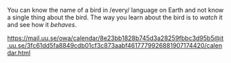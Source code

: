 You can know the name of a bird in /every/ language on Earth and not know a single thing about the bird. The way you learn about the bird is to *watch* it and see how it *behaves*.

https://mail.uu.se/owa/calendar/8e23bb1828b745d3a28259fbbc3d95b5@it.uu.se/3fc61dd5fa8849cdb01cf3c873aabf4617779926881907174420/calendar.html

<!--
**winterNan/winterNan** is a ✨ _special_ ✨ repository because its `README.md` (this file) appears on your GitHub profile.

Here are some ideas to get you started:

- 🔭 I’m currently working on ...
- 🌱 I’m currently learning ...
- 👯 I’m looking to collaborate on ...
- 🤔 I’m looking for help with ...
- 💬 Ask me about ...
- 📫 How to reach me: ...
- 😄 Pronouns: ...
- ⚡ Fun fact: ...
-->

